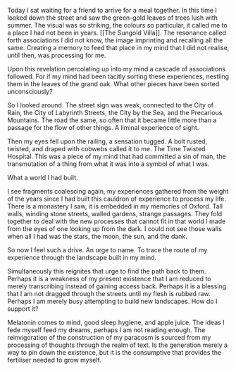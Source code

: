 Today I sat waiting for a friend to arrive for a meal together. In this time I looked down the street and saw the green-gold leaves of trees lush with summer. The visual was so striking, the colours so particular, it called me to a place I had not been in years. [[The Sungold Villa]]. The resonance called forth associations I did not know, the image imprinting and recalling all the same. Creating a memory to feed that place in my mind that I did not realise, until then, was processing for me.

Upon this revelation percolating up into my mind a cascade of associations followed. For if my mind had been tacitly sorting these experiences, nestling them in the leaves of the grand oak. What other pieces have been sorted unconsciously? 

So I looked around. The street sign was weak, connected to the City of Rain, the City of Labyrinth Streets, the City by the Sea, and the Precarious Mountains. The road the same, so often that it became little more than a passage for the flow of other things. A liminal experience of sight. 

Then my eyes fell upon the railing, a sensation tugged. A bolt rusted, twisted, and draped with cobwebs called it to me. The Time Twisted Hospital. This was a piece of my mind that had committed a sin of man, the transmutation of a thing from what it was into a symbol of what I was. 

What a world I had built. 

I see fragments coalescing again, my experiences gathered from the weight of the years since I had built this cauldron of experience to process my life. There is a monastery I saw, it is embedded in my memories of Oxford. Tall walls, winding stone streets, walled gardens, strange passages. They fold together to deal with the new processes that cannot fit in that world I made from the eyes of one looking up from the dark. I could not see those walls when all I had was the stars, the moon, the sun, and the dank. 

So now I feel such a drive. An urge to name. To trace the route of my experience through the landscape built in my mind. 

Simultaneously this reignites that urge to find the path back to them. Perhaps it is a weakness of my present existence that I am reduced to merely transcribing instead of gaining access back. Perhaps it is a blessing that I am not dragged through the streets until my flesh is rubbed raw. Perhaps I am merely busy attempting to build new landscapes. How do I support it?

Melatonin comes to mind, good sleep hygiene, and apple juice. The ideas I fede myself feed my dreams, perhaps I am not reading enough. The reinvigoration of the construction of my paracosm is sourced from my processing of thoughts through the realm of text. Is the generation merely a way to pin down the existence, but it is the consumptive that provides the fertiliser needed to grow myself.